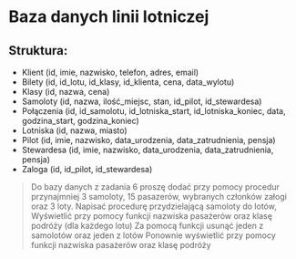 
# Baza danych linii lotniczej

## Struktura:
- Klient (id, imie, nazwisko, telefon, adres, email)
- Bilety (id, id_lotu, id_klasy, id_klienta, cena, data_wylotu)
- Klasy (id, nazwa, cena)
- Samoloty (id, nazwa, ilość_miejsc, stan, id_pilot, id_stewardesa)
- Połączenia (id, id_samolotu, id_lotniska_start, id_lotniska_koniec, data, godzina_start, godzina_koniec)
- Lotniska (id, nazwa, miasto)
- Pilot (id, imie, nazwisko, data_urodzenia, data_zatrudnienia, pensja)
- Stewardesa (id, imie, nazwisko, data_urodzenia, data_zatrudnienia, pensja)
- Zaloga (id, id_pilot, id_stewardesa)

> Do bazy danych z zadania 6 proszę dodać przy pomocy procedur przynajmniej 3 samoloty, 15 pasazerów, wybranych członków załogi oraz 3 loty.
> Napisać procedurę przydzielającą samoloty do lotów,
> Wyświetlić przy pomocy funkcji nazwiska pasażerów oraz klasę podróży (dla każdego lotu)
> Za pomocą funkcji usunąć jeden z samolotów oraz jeden z lotów
> Ponownie wyświetlić przy pomocy funkcji nazwiska pasażerów oraz klasę podróży